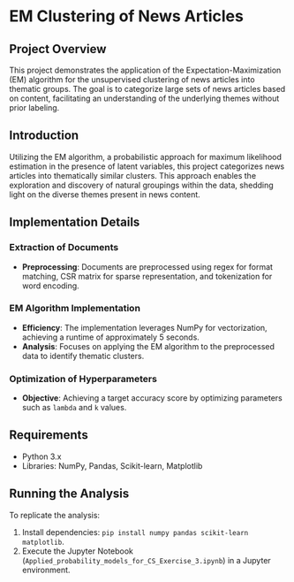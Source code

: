 # EM Clustering of News Articles

## Project Overview
This project demonstrates the application of the Expectation-Maximization (EM) algorithm for the unsupervised clustering of news articles into thematic groups. The goal is to categorize large sets of news articles based on content, facilitating an understanding of the underlying themes without prior labeling.

## Introduction
Utilizing the EM algorithm, a probabilistic approach for maximum likelihood estimation in the presence of latent variables, this project categorizes news articles into thematically similar clusters. This approach enables the exploration and discovery of natural groupings within the data, shedding light on the diverse themes present in news content.

## Implementation Details
### Extraction of Documents
- **Preprocessing**: Documents are preprocessed using regex for format matching, CSR matrix for sparse representation, and tokenization for word encoding.

### EM Algorithm Implementation
- **Efficiency**: The implementation leverages NumPy for vectorization, achieving a runtime of approximately 5 seconds.
- **Analysis**: Focuses on applying the EM algorithm to the preprocessed data to identify thematic clusters.

### Optimization of Hyperparameters
- **Objective**: Achieving a target accuracy score by optimizing parameters such as `lambda` and `k` values.

## Requirements
- Python 3.x
- Libraries: NumPy, Pandas, Scikit-learn, Matplotlib

## Running the Analysis
To replicate the analysis:
1. Install dependencies: `pip install numpy pandas scikit-learn matplotlib`.
2. Execute the Jupyter Notebook (`Applied_probability_models_for_CS_Exercise_3.ipynb`) in a Jupyter environment.
